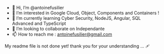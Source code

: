 - 👋 Hi, I’m @antoinefusilier
- 👀 I’m interested in Google Cloud, Object, Components and Containers !
- 🌱 I’m currently learning Cyber Security, NodeJS, Angular, SQL Advanced and TypeScript
- 💞️ I’m looking to collaborate on Independante
- 📫 How to reach me : antoinefusilier@gmail.com

My readme file is not done yet! thank you for your understanding ... 🩹

<!---
antoinefusilier/antoinefusilier is a ✨ special ✨ repository because its `README.md` (this file) appears on your GitHub profile.
You can click the Preview link to take a look at your changes.
--->
